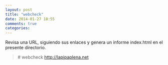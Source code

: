 ```yaml
---
layout: post
title: "webcheck"
date: 2014-01-27 18:55
comments: true
categories: 
---
```

Revisa una URL, siguiendo sus enlaces y genera un informe index.html en el presente directorio.

>\# webcheck http://lapipaplena.net


